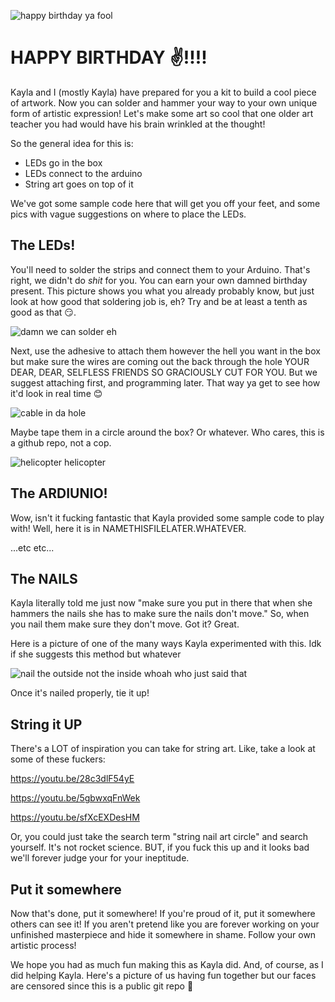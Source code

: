 ![happy birthday ya fool](images/hbd.gif)

# HAPPY BIRTHDAY ✌️!!!!

Kayla and I (mostly Kayla) have prepared for you a kit to build a cool piece of artwork. Now you can solder and hammer your way to your own unique form of artistic expression! Let's make some art so cool that one older art teacher you had would have his brain wrinkled at the thought!

So the general idea for this is:

- LEDs go in the box
- LEDs connect to the arduino
- String art goes on top of it

We've got some sample code here that will get you off your feet, and some pics with vague suggestions on where to place the LEDs. 

## The LEDs!

You'll need to solder the strips and connect them to your Arduino. That's right, we didn't do _shit_ for you. You can earn your own damned birthday present. This picture shows you what you already probably know, but just look at how good that soldering job is, eh? Try and be at least a tenth as good as that 😏.

![damn we can solder eh](images/1.jpg)

Next, use the adhesive to attach them however the hell you want in the box but make sure the wires are coming out the back through the hole YOUR DEAR, DEAR, SELFLESS FRIENDS SO GRACIOUSLY CUT FOR YOU. But we suggest attaching first, and programming later. That way ya get to see how it'd look in real time 😊

![cable in da hole](images/2.jpg)

Maybe tape them in a circle around the box? Or whatever. Who cares, this is a github repo, not a cop.

![helicopter helicopter](images/3.jpg)

## The ARDIUNIO!

Wow, isn't it fucking fantastic that Kayla provided some sample code to play with! Well, here it is in NAMETHISFILELATER.WHATEVER.

...etc etc...

## The NAILS

Kayla literally told me just now "make sure you put in there that when she hammers the nails she has to make sure the nails don't move." So, when you nail them make sure they don't move. Got it? Great.

Here is a picture of one of the many ways Kayla experimented with this. Idk if she suggests this method but whatever

![nail the outside not the inside whoah who just said that](images/4.jpg)

Once it's nailed properly, tie it up!

## String it UP

There's a LOT of inspiration you can take for string art. Like, take a look at some of these fuckers:

https://youtu.be/28c3dlF54yE

https://youtu.be/5gbwxqFnWek

https://youtu.be/sfXcEXDesHM

Or, you could just take the search term "string nail art circle" and search yourself. It's not rocket science. BUT, if you fuck this up and it looks bad we'll forever judge your for your ineptitude. 

## Put it somewhere

Now that's done, put it somewhere! If you're proud of it, put it somewhere others can see it! If you aren't pretend like you are forever working on your unfinished masterpiece and hide it somewhere in shame. Follow your own artistic process!

We hope you had as much fun making this as Kayla did. And, of course, as I did helping Kayla. Here's a picture of us having fun together but our faces are censored since this is a public git repo 🥰

